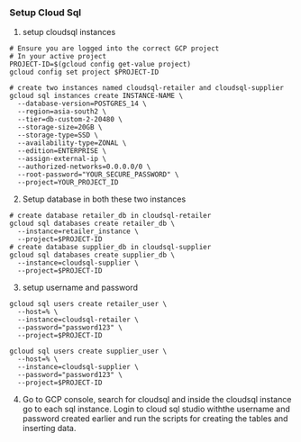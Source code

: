### Setup Cloud Sql

1. setup cloudsql instances

```
# Ensure you are logged into the correct GCP project
# In your active project
PROJECT-ID=$(gcloud config get-value project)
gcloud config set project $PROJECT-ID

# create two instances named cloudsql-retailer and cloudsql-supplier
gcloud sql instances create INSTANCE-NAME \
  --database-version=POSTGRES_14 \
  --region=asia-south2 \
  --tier=db-custom-2-20480 \
  --storage-size=20GB \
  --storage-type=SSD \
  --availability-type=ZONAL \
  --edition=ENTERPRISE \
  --assign-external-ip \
  --authorized-networks=0.0.0.0/0 \
  --root-password="YOUR_SECURE_PASSWORD" \
  --project=YOUR_PROJECT_ID
```

2. Setup database in both these two instances

```
# create database retailer_db in cloudsql-retailer
gcloud sql databases create retailer_db \
  --instance=retailer_instance \
  --project=$PROJECT-ID
# create database supplier_db in cloudsql-supplier
gcloud sql databases create supplier_db \
  --instance=cloudsql-supplier \
  --project=$PROJECT-ID
```

3. setup username and password

```
gcloud sql users create retailer_user \
  --host=% \
  --instance=cloudsql-retailer \
  --password="password123" \
  --project=$PROJECT-ID

gcloud sql users create supplier_user \
  --host=% \
  --instance=cloudsql-supplier \
  --password="password123" \
  --project=$PROJECT-ID
```

4. Go to GCP console, search for cloudsql and inside the cloudsql instance go to each sql instance. Login to cloud sql studio withthe username and password created earlier and run the scripts for creating the tables and inserting data.
